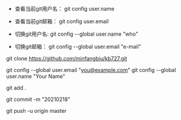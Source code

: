 * 查看当前git用户名： git config user.name
* 查看当前git邮箱： git config user.email

* 切换git用户名: git config --global user.name "who"
* 切换git邮箱： git config --global user.email  "e-mail"

git clone https://github.com/minfangbiu/kb727.git

git config --global user.email "you@example.com"
git config --global user.name "Your Name"

git add .

git commit  -m  "20210218"

git push -u origin master